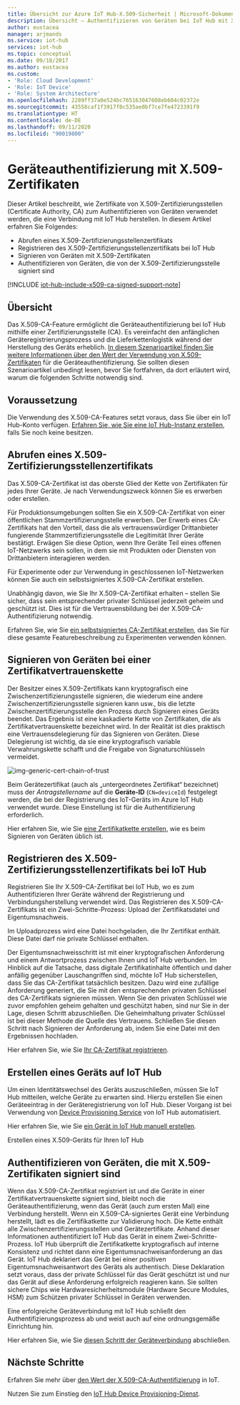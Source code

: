 ```yaml
---
title: Übersicht zur Azure IoT Hub-X.509-Sicherheit | Microsoft-Dokumentation
description: Übersicht – Authentifizieren von Geräten bei IoT Hub mit X.509-Zertifizierungsstellen.
author: eustacea
manager: arjmands
ms.service: iot-hub
services: iot-hub
ms.topic: conceptual
ms.date: 09/18/2017
ms.author: eustacea
ms.custom:
- 'Role: Cloud Development'
- 'Role: IoT Device'
- 'Role: System Architecture'
ms.openlocfilehash: 2289ff37a0e524bc765163047608eb604c02372e
ms.sourcegitcommit: 43558caf1f3917f0c535ae0bf7ce7fe4723391f9
ms.translationtype: HT
ms.contentlocale: de-DE
ms.lasthandoff: 09/11/2020
ms.locfileid: "90019800"
---
```

# <a name="device-authentication-using-x509-ca-certificates"></a>Geräteauthentifizierung mit X.509-Zertifikaten

Dieser Artikel beschreibt, wie Zertifikate von X.509-Zertifizierungsstellen (Certificate Authority, CA) zum Authentifizieren von Geräten verwendet werden, die eine Verbindung mit IoT Hub herstellen.  In diesem Artikel erfahren Sie Folgendes:

* Abrufen eines X.509-Zertifizierungsstellenzertifikats
* Registrieren des X.509-Zertifizierungsstellenzertifikats bei IoT Hub
* Signieren von Geräten mit X.509-Zertifikaten
* Authentifizieren von Geräten, die von der X.509-Zertifizierungsstelle signiert sind

[!INCLUDE [iot-hub-include-x509-ca-signed-support-note](../../includes/iot-hub-include-x509-ca-signed-support-note.md)]

## <a name="overview"></a>Übersicht

Das X.509-CA-Feature ermöglicht die Geräteauthentifizierung bei IoT Hub mithilfe einer Zertifizierungsstelle (CA). Es vereinfacht den anfänglichen Geräteregistrierungsprozess und die Lieferkettenlogistik während der Herstellung des Geräts erheblich. [In diesem Szenarioartikel finden Sie weitere Informationen über den Wert der Verwendung von X.509-Zertifikaten](iot-hub-x509ca-concept.md) für die Geräteauthentifizierung.  Sie sollten diesen Szenarioartikel unbedingt lesen, bevor Sie fortfahren, da dort erläutert wird, warum die folgenden Schritte notwendig sind.

## <a name="prerequisite"></a>Voraussetzung

Die Verwendung des X.509-CA-Features setzt voraus, dass Sie über ein IoT Hub-Konto verfügen.  [Erfahren Sie, wie Sie eine IoT Hub-Instanz erstellen](quickstart-send-telemetry-dotnet.md), falls Sie noch keine besitzen.

## <a name="how-to-get-an-x509-ca-certificate"></a>Abrufen eines X.509-Zertifizierungsstellenzertifikats

Das X.509-CA-Zertifikat ist das oberste Glied der Kette von Zertifikaten für jedes Ihrer Geräte.  Je nach Verwendungszweck können Sie es erwerben oder erstellen.

Für Produktionsumgebungen sollten Sie ein X.509-CA-Zertifikat von einer öffentlichen Stammzertifizierungsstelle erwerben. Der Erwerb eines CA-Zertifikats hat den Vorteil, dass die als vertrauenswürdiger Drittanbieter fungierende Stammzertifizierungsstelle die Legitimität Ihrer Geräte bestätigt. Erwägen Sie diese Option, wenn Ihre Geräte Teil eines offenen IoT-Netzwerks sein sollen, in dem sie mit Produkten oder Diensten von Drittanbietern interagieren werden.

Für Experimente oder zur Verwendung in geschlossenen IoT-Netzwerken können Sie auch ein selbstsigniertes X.509-CA-Zertifikat erstellen.

Unabhängig davon, wie Sie Ihr X.509-CA-Zertifikat erhalten – stellen Sie sicher, dass sein entsprechender privater Schlüssel jederzeit geheim und geschützt ist.  Dies ist für die Vertrauensbildung bei der X.509-CA-Authentifizierung notwendig.

Erfahren Sie, wie Sie [ein selbstsigniertes CA-Zertifikat erstellen](https://github.com/Azure/azure-iot-sdk-c/blob/master/tools/CACertificates/CACertificateOverview.md), das Sie für diese gesamte Featurebeschreibung zu Experimenten verwenden können.

## <a name="sign-devices-into-the-certificate-chain-of-trust"></a>Signieren von Geräten bei einer Zertifikatvertrauenskette

Der Besitzer eines X.509-Zertifikats kann kryptografisch eine Zwischenzertifizierungsstelle signieren, die wiederum eine andere Zwischenzertifizierungsstelle signieren kann usw., bis die letzte Zwischenzertifizierungsstelle den Prozess durch Signieren eines Geräts beendet. Das Ergebnis ist eine kaskadierte Kette von Zertifikaten, die als Zertifikatvertrauenskette bezeichnet wird. In der Realität ist dies praktisch eine Vertrauensdelegierung für das Signieren von Geräten. Diese Delegierung ist wichtig, da sie eine kryptografisch variable Verwahrungskette schafft und die Freigabe von Signaturschlüsseln vermeidet.

![img-generic-cert-chain-of-trust](./media/generic-cert-chain-of-trust.png)

Beim Gerätezertifikat (auch als „untergeordnetes Zertifikat“ bezeichnet) muss der *Antragstellername* auf die **Geräte-ID** (`CN=deviceId`) festgelegt werden, die bei der Registrierung des IoT-Geräts im Azure IoT Hub verwendet wurde. Diese Einstellung ist für die Authentifizierung erforderlich.

Hier erfahren Sie, wie Sie [eine Zertifikatkette erstellen](https://github.com/Azure/azure-iot-sdk-c/blob/master/tools/CACertificates/CACertificateOverview.md), wie es beim Signieren von Geräten üblich ist.

## <a name="how-to-register-the-x509-ca-certificate-to-iot-hub"></a>Registrieren des X.509-Zertifizierungsstellenzertifikats bei IoT Hub

Registrieren Sie Ihr X.509-CA-Zertifikat bei IoT Hub, wo es zum Authentifizieren Ihrer Geräte während der Registrierung und Verbindungsherstellung verwendet wird.  Das Registrieren des X.509-CA-Zertifikats ist ein Zwei-Schritte-Prozess: Upload der Zertifikatsdatei und Eigentumsnachweis.

Im Uploadprozess wird eine Datei hochgeladen, die Ihr Zertifikat enthält.  Diese Datei darf nie private Schlüssel enthalten.

Der Eigentumsnachweisschritt ist mit einer kryptografischen Anforderung und einem Antwortprozess zwischen Ihnen und IoT Hub verbunden.  Im Hinblick auf die Tatsache, dass digitale Zertifikatinhalte öffentlich und daher anfällig gegenüber Lauschangriffen sind, möchte IoT Hub sicherstellen, dass Sie das CA-Zertifikat tatsächlich besitzen.  Dazu wird eine zufällige Anforderung generiert, die Sie mit den entsprechenden privaten Schlüssel des CA-Zertifikats signieren müssen.  Wenn Sie den privaten Schlüssel wie zuvor empfohlen geheim gehalten und geschützt haben, sind nur Sie in der Lage, diesen Schritt abzuschließen. Die Geheimhaltung privater Schlüssel ist bei dieser Methode die Quelle des Vertrauens.  Schließen Sie diesen Schritt nach Signieren der Anforderung ab, indem Sie eine Datei mit den Ergebnissen hochladen.

Hier erfahren Sie, wie Sie [Ihr CA-Zertifikat registrieren](iot-hub-security-x509-get-started.md#register-x509-ca-certificates-to-your-iot-hub).

## <a name="how-to-create-a-device-on-iot-hub"></a>Erstellen eines Geräts auf IoT Hub

Um einen Identitätswechsel des Geräts auszuschließen, müssen Sie IoT Hub mitteilen, welche Geräte zu erwarten sind.  Hierzu erstellen Sie einen Geräteeintrag in der Geräteregistrierung von IoT Hub.  Dieser Vorgang ist bei Verwendung von [Device Provisioning Service](https://azure.microsoft.com/blog/azure-iot-hub-device-provisioning-service-preview-automates-device-connection-configuration/) von IoT Hub automatisiert. 

Hier erfahren Sie, wie Sie [ein Gerät in IoT Hub manuell erstellen](iot-hub-security-x509-get-started.md#create-an-x509-device-for-your-iot-hub).

Erstellen eines X.509-Geräts für Ihren IoT Hub

## <a name="authenticating-devices-signed-with-x509-ca-certificates"></a>Authentifizieren von Geräten, die mit X.509-Zertifikaten signiert sind

Wenn das X.509-CA-Zertifikat registriert ist und die Geräte in einer Zertifikatvertrauenskette signiert sind, bleibt noch die Geräteauthentifizierung, wenn das Gerät (auch zum ersten Mal) eine Verbindung herstellt.  Wenn ein X.509-CA-signiertes Gerät eine Verbindung herstellt, lädt es die Zertifikatkette zur Validierung hoch. Die Kette enthält alle Zwischenzertifizierungsstellen und Gerätezertifikate.  Anhand dieser Informationen authentifiziert IoT Hub das Gerät in einem Zwei-Schritte-Prozess.  IoT Hub überprüft die Zertifikatkette kryptografisch auf interne Konsistenz und richtet dann eine Eigentumsnachweisanforderung an das Gerät.  IoT Hub deklariert das Gerät bei einer positiven Eigentumsnachweisantwort des Geräts als authentisch.  Diese Deklaration setzt voraus, dass der private Schlüssel für das Gerät geschützt ist und nur das Gerät auf diese Anforderung erfolgreich reagieren kann.  Sie sollten sichere Chips wie Hardwaresicherheitsmodule (Hardware Secure Modules, HSM) zum Schützen privater Schlüssel in Geräten verwenden.

Eine erfolgreiche Geräteverbindung mit IoT Hub schließt den Authentifizierungsprozess ab und weist auch auf eine ordnungsgemäße Einrichtung hin.

Hier erfahren Sie, wie Sie [diesen Schritt der Geräteverbindung](iot-hub-security-x509-get-started.md#authenticate-your-x509-device-with-the-x509-certificates) abschließen.

## <a name="next-steps"></a>Nächste Schritte

Erfahren Sie mehr über [den Wert der X.509-CA-Authentifizierung](iot-hub-x509ca-concept.md) in IoT.

Nutzen Sie zum Einstieg den [IoT Hub Device Provisioning-Dienst](https://docs.microsoft.com/azure/iot-dps/).
